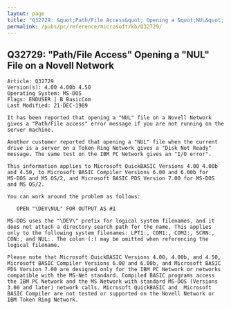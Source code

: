 ```yaml
---
layout: page
title: "Q32729: &quot;Path/File Access&quot; Opening a &quot;NUL&quot; File on a Novell Network"
permalink: /pubs/pc/reference/microsoft/kb/Q32729/
---
```


## Q32729: &quot;Path/File Access&quot; Opening a &quot;NUL&quot; File on a Novell Network

	Article: Q32729
	Version(s): 4.00 4.00b 4.50
	Operating System: MS-DOS
	Flags: ENDUSER | B_BasicCom
	Last Modified: 21-DEC-1989
	
	It has been reported that opening a "NUL" file on a Novell Network
	gives a "Path/File access" error message if you are not running on the
	server machine.
	
	Another customer reported that opening a "NUL" file when the current
	drive is a server on a Token Ring Network gives a "Disk Not Ready"
	message. The same test on the IBM PC Network gives an "I/O error".
	
	This information applies to Microsoft QuickBASIC Versions 4.00 4.00b
	and 4.50, to Microsoft BASIC Compiler Versions 6.00 and 6.00b for
	MS-DOS and MS OS/2, and Microsoft BASIC PDS Version 7.00 for MS-DOS
	and MS OS/2.
	
	You can work around the problem as follows:
	
	   OPEN "\DEV\NUL" FOR OUTPUT AS #1
	
	MS-DOS uses the "\DEV\" prefix for logical system filenames, and it
	does not attach a directory search path for the name. This applies
	only to the following system filenames: LPT1:, COM1:, COM2:, SCRN:,
	CON:, and NUL:. The colon (:) may be omitted when referencing the
	logical filename.
	
	Please note that Microsoft QuickBASIC Versions 4.00, 4.00b, and 4.50,
	Microsoft BASIC Compiler Versions 6.00 and 6.00b, and Microsoft BASIC
	PDS Version 7.00 are designed only for the IBM PC Network or networks
	compatible with the MS-Net standard. Compiled BASIC programs access
	the IBM PC Network and the MS Network with standard MS-DOS (Versions
	3.00 and later) network calls. Microsoft QuickBASIC and  Microsoft
	BASIC Compiler are not tested or supported on the Novell Network or
	IBM Token Ring Network.
